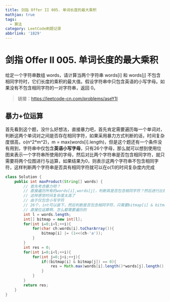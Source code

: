 ```yaml
---
title: 剑指 Offer II 005. 单词长度的最大乘积
mathjax: true
tags:
  - 算法
category: LeetCode刷题记录
abbrlink: '1829'
---
```

# 剑指 Offer II 005. 单词长度的最大乘积

给定一个字符串数组 words，请计算当两个字符串 words[i] 和 words[j] 不包含相同字符时，它们长度的乘积的最大值。假设字符串中只包含英语的小写字母。如果没有不包含相同字符的一对字符串，返回 0。

> 链接：https://leetcode-cn.com/problems/aseY1I

<!-- more -->

## 暴力+位运算

首先看到这个题，没什么好想法，直接暴力吧，首先肯定需要遍历每一个单词对，判断这两个单词对之间是否存在相同字符，如果采用暴力方式判断的话，时间复杂度很高，o(n^2*m^2)，m = max(words[i].length)，但是这个题还有一个条件没有用到，字符串中仅包含**英语小写字母**，只有26个字母，那么就可以想到使用位图来表示一个字符串所使用的字母，然后对比两个字符串是否包含相同字符，就只需要将两个位图进行与运算，如果结果为0，则表示这两个字符串不包含相同字符，这样判断两个字符串是否具有相同字符就可以在o(1)的时间复杂度内完成

```java
class Solution {
    public int maxProduct(String[] words) {
        // 首先考虑暴力吧？
        // 直接遍历所有的words[i],words[j]，判断其是否包含相同字符？然后进行比较？
        // 这样感觉时间复杂度太高了
        // 由于仅包含小写字符
        // 26个，int可以装下，然后判断是否包含相同字符，只需要bitmap[i] & bitmap[j] != 0，说明包含相同的字符
        // 直接位运算啊，怎么都需要遍历的
        int l = words.length;
        int[] bitmap = new int[l];
        for(int i=0;i<l;++i){
            for(char ch:words[i].toCharArray()){
                bitmap[i] |= (1<<(ch-'a')); 
            }
        }
        int res = 0;
        for(int i=0;i<l;++i){
            for(int j=0;j<i;++j){
                if((bitmap[i] & bitmap[j]) == 0){
                    res = Math.max(words[i].length()*words[j].length(),res);
                }
            }
        }
        return res;
    }
}
```

